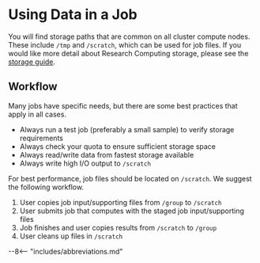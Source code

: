 # Using Data in a Job

You will find storage paths that are common on all cluster compute nodes. These include `/tmp` and `/scratch`, which can be used for job files. If you would like more detail about Research Computing storage, please see the [storage guide](../../storage/rcc-storage.md).

## Workflow

Many jobs have specific needs, but there are some best practices that apply in all cases.

- Always run a test job (preferably a small sample) to verify storage requirements
- Always check your quota to ensure sufficient storage space
- Always read/write data from fastest storage available
- Always write high I/O output to `/scratch`

For best performance, job files should be located on `/scratch`. We suggest the following workflow.

1. User copies job input/supporting files from `/group` to `/scratch`
2. User submits job that computes with the staged job input/supporting files
3. Job finishes and user copies results from `/scratch` to `/group`
4. User cleans up files in `/scratch`

--8<-- "includes/abbreviations.md"
